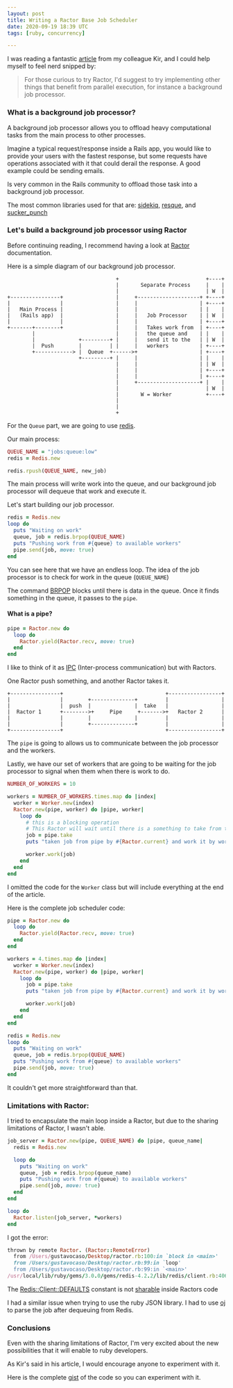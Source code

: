 ```yaml
---
layout: post
title: Writing a Ractor Base Job Scheduler
date: 2020-09-19 18:39 UTC
tags: [ruby, concurrency]

---
```


I was reading a fantastic [article](https://kirshatrov.com/2020/09/08/ruby-ractor-web-server/) from my colleague Kir, and I could help myself to feel nerd snipped by:

> For those curious to try Ractor, I'd suggest to try implementing other things that benefit from parallel execution, for instance a background job processor.

### What is a background job processor?

A background job processor allows you to offload heavy computational tasks from the main process to other processes.

Imagine a typical request/response inside a Rails app, you would like to provide your users with the fastest response, but some requests have operations associated with it that could derail the response. A good example could be sending emails.

Is very common in the Rails community to offload those task into a background job processor.

The most common libraries used for that are: [sidekiq](https://github.com/mperham/sidekiq), [resque](https://github.com/resque/resque), and [sucker_punch](https://github.com/brandonhilkert/sucker_punch)

### Let's build a background job processor using Ractor

Before continuing reading, I recommend having a look at [Ractor](https://github.com/ko1/ruby/blob/dc7f421bbb129a7288fade62afe581279f4d06cd/doc/ractor.md#shareable-objects) documentation.

Here is a simple diagram of our background job processor.

```
                                   +                            +----+
                                   |       Separate Process     |    |
                                   |                            | W  |
+----------------+                 |     +--------------------+ +----+
|                |                 |     |                    | +----+
|   Main Process |                 |     |                    | |    |
|   (Rails app)  |                 |     |   Job Processor    | | W  |
|                |                 |     |                    | +----+
+-------+--------+                 |     |   Takes work from  | +----+
        |                          |     |   the queue and    | |    |
        |              +---------+ |     |   send it to the   | | W  |
        |  Push        |         | |     |   workers          | +----+
        +------------> |  Queue  +------>+                    | +----+
                       +---------+ |     |                    | |    |
                                   |     |                    | | W  |
                                   |     |                    | +----+
                                   |     |                    | +----+
                                   |     +--------------------+ |    |
                                   |                            | W  |
                                   |       W = Worker           +----+
                                   |
                                   |
                                   +

```


For the `Queue` part, we are going to use [redis](https://redis.io/).

Our main process:

```ruby
QUEUE_NAME = "jobs:queue:low"
redis = Redis.new

redis.rpush(QUEUE_NAME, new_job)
```

The main process will write work into the queue, and our background job processor will dequeue that work and execute it.

Let's start building our job processor.

```ruby
redis = Redis.new
loop do
  puts "Waiting on work"
  queue, job = redis.brpop(QUEUE_NAME)
  puts "Pushing work from #{queue} to available workers"
  pipe.send(job, move: true)
end
```

You can see here that we have an endless loop.
The idea of the job processor is to check for work in the queue (`QUEUE_NAME`)

The command [BRPOP](https://redis.io/commands/brpop) blocks until there is data in the queue. Once it finds something in the queue, it passes to the `pipe`.

#### What is a pipe?


```ruby
pipe = Ractor.new do
  loop do
    Ractor.yield(Ractor.recv, move: true)
  end
end
```

I like to think of it as [IPC](https://en.wikipedia.org/wiki/Inter-process_communication) (Inter-process communication) but with Ractors.

One Ractor push something, and another Ractor takes it.

```
+----------------+                                 +-----------------+
|                |        +--------------+         |                 |
|                |  push  |              |  take   |                 |
|  Ractor 1      +-------->+     Pipe     +------->+   Ractor 2      |
|                |        |              |         |                 |
|                |        +--------------+         |                 |
+----------------+                                 +-----------------+
```

The `pipe` is going to allows us to communicate between the job processor and the workers.

Lastly, we have our set of workers that are going to be waiting for the job processor to signal when them when there is work to do.

```ruby
NUMBER_OF_WORKERS = 10

workers = NUMBER_OF_WORKERS.times.map do |index|
  worker = Worker.new(index)
  Ractor.new(pipe, worker) do |pipe, worker|
    loop do
      # this is a blocking operation
      # This Ractor will wait until there is a something to take from the pipe
      job = pipe.take
      puts "taken job from pipe by #{Ractor.current} and work it by worker #{worker.id}"

      worker.work(job)
    end
  end
end
```

I omitted the code for the `Worker` class but will include everything at the end of the article.

Here is the complete job scheduler code:

```ruby
pipe = Ractor.new do
  loop do
    Ractor.yield(Ractor.recv, move: true)
  end
end

workers = 4.times.map do |index|
  worker = Worker.new(index)
  Ractor.new(pipe, worker) do |pipe, worker|
    loop do
      job = pipe.take
      puts "taken job from pipe by #{Ractor.current} and work it by worker #{worker.id}"

      worker.work(job)
    end
  end
end

redis = Redis.new
loop do
  puts "Waiting on work"
  queue, job = redis.brpop(QUEUE_NAME)
  puts "Pushing work from #{queue} to available workers"
  pipe.send(job, move: true)
end
```

It couldn't get more straightforward than that.

### Limitations with Ractor:

I tried to encapsulate the main loop inside a Ractor, but due to the sharing limitations of Ractor, I wasn't able.

```ruby
job_server = Ractor.new(pipe, QUEUE_NAME) do |pipe, queue_name|
  redis = Redis.new

  loop do
    puts "Waiting on work"
    queue, job = redis.brpop(queue_name)
    puts "Pushing work from #{queue} to available workers"
    pipe.send(job, move: true)
  end
end

loop do
  Ractor.listen(job_server, *workers)
end
```

I got the error:

```ruby
thrown by remote Ractor. (Ractor::RemoteError)
  from /Users/gustavocaso/Desktop/ractor.rb:100:in `block in <main>'
  from /Users/gustavocaso/Desktop/ractor.rb:99:in `loop'
  from /Users/gustavocaso/Desktop/ractor.rb:99:in `<main>'
/usr/local/lib/ruby/gems/3.0.0/gems/redis-4.2.2/lib/redis/client.rb:406:in `_parse_options': can not access non-sharable objects in constant Redis::Client::DEFAULTS by non-main ractor. (NameError)
```

The [Redis::Client::DEFAULTS](https://github.com/redis/redis-rb/blob/master/lib/redis/client.rb#L9-L27)  constant is not [sharable](https://github.com/ko1/ruby/blob/dc7f421bbb129a7288fade62afe581279f4d06cd/doc/ractor.md#shareable-objects) inside Ractors code

I had a similar issue when trying to use the ruby JSON library. I had to use [oj](https://github.com/ohler55/oj) to parse the job after dequeuing from Redis.

### Conclusions

Even with the sharing limitations of Ractor, I'm very excited about the new possibilities that it will enable to ruby developers.

As Kir's said in his article, I would encourage anyone to experiment with it.

Here is the complete [gist](https://gist.github.com/GustavoCaso/f6b14360ec1e4031f438c51045ee2d64) of the code so you can experiment with it.

